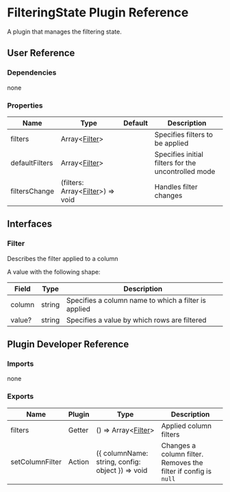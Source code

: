 # FilteringState Plugin Reference

A plugin that manages the filtering state.

## User Reference

### Dependencies

none

### Properties

Name | Type | Default | Description
-----|------|---------|------------
filters | Array&lt;[Filter](#filter)&gt; | | Specifies filters to be applied
defaultFilters | Array&lt;[Filter](#filter)&gt; | | Specifies initial filters for the uncontrolled mode
filtersChange | (filters: Array&lt;[Filter](#filter)&gt;) => void | | Handles filter changes

## Interfaces

### Filter

Describes the filter applied to a column

A value with the following shape:

Field | Type | Description
------|------|------------
column | string | Specifies a column name to which a filter is applied
value? | string | Specifies a value by which rows are filtered

## Plugin Developer Reference

### Imports

none

### Exports

Name | Plugin | Type | Description
-----|--------|------|------------
filters | Getter | () => Array&lt;[Filter](#filter)&gt; | Applied column filters
setColumnFilter | Action | ({ columnName: string, config: object }) => void | Changes a column filter. Removes the filter if config is `null`
